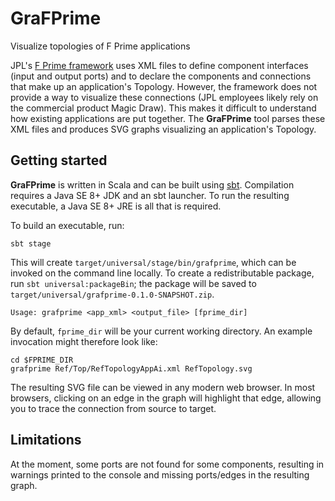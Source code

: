 # GraFPrime
Visualize topologies of F Prime applications

JPL's [F Prime framework](https://github.com/nasa/fprime) uses XML files to define component interfaces (input and output ports) and to declare the components and connections that make up an application's Topology.  However, the framework does not provide a way to visualize these connections (JPL employees likely rely on the commercial product Magic Draw).  This makes it difficult to understand how existing applications are put together.  The **GraFPrime** tool parses these XML files and produces SVG graphs visualizing an application's Topology.

## Getting started
**GraFPrime** is written in Scala and can be built using [sbt](https://www.scala-sbt.org/).  Compilation requires a Java SE 8+ JDK and an sbt launcher.  To run the resulting executable, a Java SE 8+ JRE is all that is required.

To build an executable, run:

    sbt stage

This will create `target/universal/stage/bin/grafprime`, which can be invoked on the command line locally.  To create a redistributable package, run `sbt universal:packageBin`; the package will be saved to `target/universal/grafprime-0.1.0-SNAPSHOT.zip`.

    Usage: grafprime <app_xml> <output_file> [fprime_dir]

By default, `fprime_dir` will be your current working directory.  An example invocation might therefore look like:

    cd $FPRIME_DIR
    grafprime Ref/Top/RefTopologyAppAi.xml RefTopology.svg

The resulting SVG file can be viewed in any modern web browser.  In most browsers, clicking on an edge in the graph will highlight that edge, allowing you to trace the connection from source to target.

## Limitations
At the moment, some ports are not found for some components, resulting in warnings printed to the console and missing ports/edges in the resulting graph.
